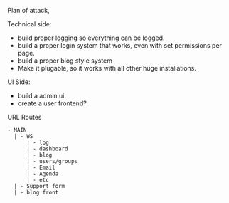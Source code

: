 Plan of attack, 

Technical side: 
- build proper logging so everything can be logged. 
- build a proper login system that works, even with set permissions per page. 
- build a proper blog style system
- Make it plugable, so it works with all other huge installations. 

UI Side: 
- build a admin ui. 
- create a user frontend?


URL Routes
~~~~
- MAIN
  | - WS
      | - log
      | - dashboard
      | - blog
      | - users/groups
      | - Email
      | - Agenda
      | - etc
  | - Support form
  | - blog front
  